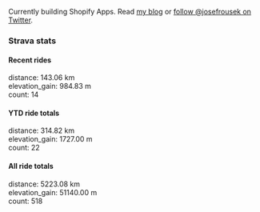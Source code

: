 Currently building Shopify Apps. Read [my blog](https://blog.rousek.name/) or [follow @josefrousek on Twitter](https://twitter.com/josefrousek).

### Strava stats

<!-- strava_stats starts -->
#### Recent rides

distance: 143.06 km  
elevation_gain: 984.83 m  
count: 14


#### YTD ride totals

distance: 314.82 km  
elevation_gain: 1727.00 m  
count: 22


#### All ride totals

distance: 5223.08 km  
elevation_gain: 51140.00 m  
count: 518


<!-- strava_stats ends -->